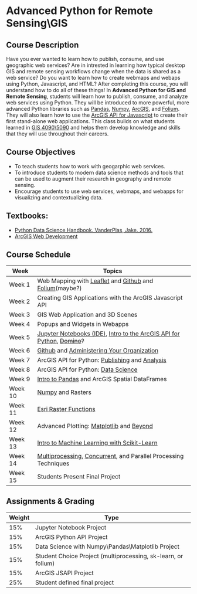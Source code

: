 # Advanced Python for Remote Sensing\GIS

## Course Description
Have you ever wanted to learn how to publish, consume, and use geographic web services? Are in intrested in learning how typical desktop GIS and remote sensing workflows change when the data is shared as a web service? Do you want to learn how to create webmaps and webaps using Python, Javascript, and HTML? After completing this course, you will understand how to do all of these things! In **Advanced Python for GIS and Remote Sensing**, students will learn how to publish, consume, and analyze web services using Python. They will be introduced to more powerful, more advanced Python libraries such as [Pandas](https://jakevdp.github.io/PythonDataScienceHandbook/03.00-introduction-to-pandas.html), [Numpy](https://jakevdp.github.io/PythonDataScienceHandbook/02.00-introduction-to-numpy.html), [ArcGIS](https://developers.arcgis.com/python/), and [Folium](https://folium.readthedocs.io/en/latest/). They will also learn how to use the [ArcGIS API for Javascript](https://developers.arcgis.com/javascript/3/) to create their first stand-alone web applications. This class builds on what students learned in [GIS 4090\5090](https://github.com/gbrunner/Python_for_GIS_and_RS) and helps them develop knowledge and skills that they will use throughout their careers.

## Course Objectives
- To teach students how to work with geogarphic web services.
- To introduce students to modern data science methods and tools that can be used to augment their research in geography and remote sensing.
- Encourage students to use web services, webmaps, and webapps for visualizing and contextualizing data.

## Textbooks:
- [Python Data Science Handbook. VanderPlas, Jake. 2016.](http://shop.oreilly.com/product/0636920034919.do)
- [ArcGIS Web Development](https://www.amazon.com/ArcGIS-Web-Development-Rene-Rubalcava/dp/1617291617)

## Course Schedule

| Week    | Topics |
|---------|--------|
| Week 1 | Web Mapping with [Leaflet](http://leafletjs.com/) and [Github](www.github.com) and [Folium](https://blog.dominodatalab.com/creating-interactive-crime-maps-with-folium/)(maybe?)
| Week 2 | Creating GIS Applications with the ArcGIS Javascript API |
| Week 3 | GIS Web Application and 3D Scenes |
| Week 4 | Popups and Widgets in Webapps |
| Week 5  | [Jupyter Notebooks (IDE)](https://jupyter.org/install.html), [Intro to the ArcGIS API for Python](https://developers.arcgis.com/python/), ~~[Domino](https://app.dominodatalab.com/overview)?~~ |                 
| Week 6  |  [Github](https://github.com/) and [Administering Your Organization](https://developers.arcgis.com/python/sample-notebooks/batch-creation-of-groups/) |
| Week 7  | ArcGIS API for Python: [Publishing](https://developers.arcgis.com/python/sample-notebooks/publishing-sd-shapefiles-and-csv/) and [Analysis](https://developers.arcgis.com/python/sample-notebooks/chennai-floods-analysis/) |
| Week 8  | ArcGIS API for Python: [Data Science](https://developers.arcgis.com/python/sample-notebooks/counting-features-in-satellite-images-using-scikit-image/) |
| Week 9  | [Intro to Pandas](https://jakevdp.github.io/PythonDataScienceHandbook/03.00-introduction-to-pandas.html) and ArcGIS Spatial DataFrames |
| Week 10  | [Numpy](https://jakevdp.github.io/PythonDataScienceHandbook/02.00-introduction-to-numpy.html) and Rasters |
| Week 11  | [Esri Raster Functions](https://github.com/Esri/raster-functions)  |
| Week 12  | Advanced Plotting: [Matplotlib](https://jakevdp.github.io/PythonDataScienceHandbook/04.00-introduction-to-matplotlib.html) and [Beyond](https://seaborn.pydata.org/) |
| Week 13  | [Intro to Machine Learning with Scikit-Learn](https://jakevdp.github.io/PythonDataScienceHandbook/05.02-introducing-scikit-learn.html) | 
| Week 14  | [Multiprocessing](https://www.youtube.com/watch?v=s1SkCYMnfbY), [Concurrent](http://www.gregreda.com/2016/10/16/asynchronous-scraping-with-python/), and Parallel Processing Techniques |
| Week 15 | Students Present Final Project |

## Assignments & Grading
| Weight | Type |
|--------|------|
| 15% | Jupyter Notebook Project |
| 15% | ArcGIS Python API Project |
| 15% | Data Science with Numpy\Pandas\Matplotlib Project |
| 15% | Student Choice Project (multiprocessing, sk-learn, or folium) |
| 15% | ArcGIS JSAPI Project |
| 25% | Student defined final project |
